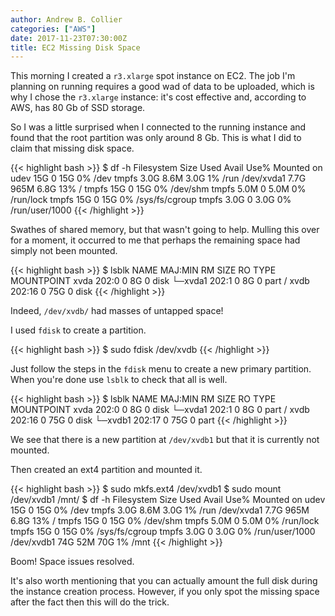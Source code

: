 ```yaml
---
author: Andrew B. Collier
categories: ["AWS"]
date: 2017-11-23T07:30:00Z
title: EC2 Missing Disk Space
---
```


This morning I created a `r3.xlarge` spot instance on EC2. The job I'm planning on running requires a good wad of data to be uploaded, which is why I chose the `r3.xlarge` instance: it's cost effective and, according to AWS, has 80 Gb of SSD storage.

So I was a little surprised when I connected to the running instance and found that the root partition was only around 8 Gb. This is what I did to claim that missing disk space.

<!--more-->

{{< highlight bash >}}
$ df -h
Filesystem      Size  Used Avail Use% Mounted on
udev             15G     0   15G   0% /dev
tmpfs           3.0G  8.6M  3.0G   1% /run
/dev/xvda1      7.7G  965M  6.8G  13% /
tmpfs            15G     0   15G   0% /dev/shm
tmpfs           5.0M     0  5.0M   0% /run/lock
tmpfs            15G     0   15G   0% /sys/fs/cgroup
tmpfs           3.0G     0  3.0G   0% /run/user/1000
{{< /highlight >}}

Swathes of shared memory, but that wasn't going to help. Mulling this over for a moment, it occurred to me that perhaps the remaining space had simply not been mounted.

{{< highlight bash >}}
$ lsblk 
NAME    MAJ:MIN RM SIZE RO TYPE MOUNTPOINT
xvda    202:0    0   8G  0 disk 
└─xvda1 202:1    0   8G  0 part /
xvdb    202:16   0  75G  0 disk
{{< /highlight >}}

Indeed, `/dev/xvdb/` had masses of untapped space!

I used `fdisk` to create a partition.

{{< highlight bash >}}
$ sudo fdisk /dev/xvdb
{{< /highlight >}}

Just follow the steps in the `fdisk` menu to create a new primary partition. When you're done use `lsblk` to check that all is well.

{{< highlight bash >}}
$ lsblk 
NAME    MAJ:MIN RM SIZE RO TYPE MOUNTPOINT
xvda    202:0    0   8G  0 disk 
└─xvda1 202:1    0   8G  0 part /
xvdb    202:16   0  75G  0 disk 
└─xvdb1 202:17   0  75G  0 part
{{< /highlight >}}

We see that there is a new partition at `/dev/xvdb1` but that it is currently not mounted.

Then created an ext4 partition and mounted it.

{{< highlight bash >}}
$ sudo mkfs.ext4 /dev/xvdb1
$ sudo mount /dev/xvdb1 /mnt/
$ df -h
Filesystem      Size  Used Avail Use% Mounted on
udev             15G     0   15G   0% /dev
tmpfs           3.0G  8.6M  3.0G   1% /run
/dev/xvda1      7.7G  965M  6.8G  13% /
tmpfs            15G     0   15G   0% /dev/shm
tmpfs           5.0M     0  5.0M   0% /run/lock
tmpfs            15G     0   15G   0% /sys/fs/cgroup
tmpfs           3.0G     0  3.0G   0% /run/user/1000
/dev/xvdb1       74G   52M   70G   1% /mnt
{{< /highlight >}}

Boom! Space issues resolved.

It's also worth mentioning that you can actually amount the full disk during the instance creation process. However, if you only spot the missing space after the fact then this will do the trick.